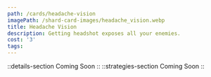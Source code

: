 ```yaml
---
path: /cards/headache-vision
imagePath: /shard-card-images/headache_vision.webp
title: Headache Vision
description: Getting headshot exposes all your enemies.
cost: '3'
tags:
---
```

::details-section
Coming Soon
::
::strategies-section
Coming Soon
::